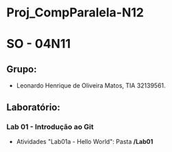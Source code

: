 # Proj_CompParalela-N12

# SO - 04N11

## Grupo:

* Leonardo Henrique de Oliveira Matos, TIA 32139561.

## Laboratório:

### Lab 01 - Introdução ao Git
* Atividades "Lab01a - Hello World": Pasta **/Lab01**

